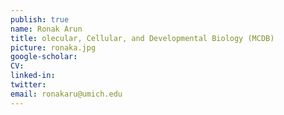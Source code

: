 ```yaml
---
publish: true
name: Ronak Arun
title: olecular, Cellular, and Developmental Biology (MCDB)
picture: ronaka.jpg
google-scholar: 
CV:
linked-in: 
twitter:
email: ronakaru@umich.edu
---
```

